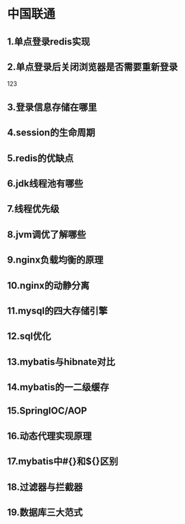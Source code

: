 # 中国联通
## 1.单点登录redis实现
## 2.单点登录后关闭浏览器是否需要重新登录
123
## 3.登录信息存储在哪里
## 4.session的生命周期
## 5.redis的优缺点
## 6.jdk线程池有哪些
## 7.线程优先级
## 8.jvm调优了解哪些
## 9.nginx负载均衡的原理
## 10.nginx的动静分离
## 11.mysql的四大存储引擎
## 12.sql优化
## 13.mybatis与hibnate对比
## 14.mybatis的一二级缓存
## 15.SpringIOC/AOP
## 16.动态代理实现原理
## 17.mybatis中#{}和${}区别
## 18.过滤器与拦截器
## 19.数据库三大范式